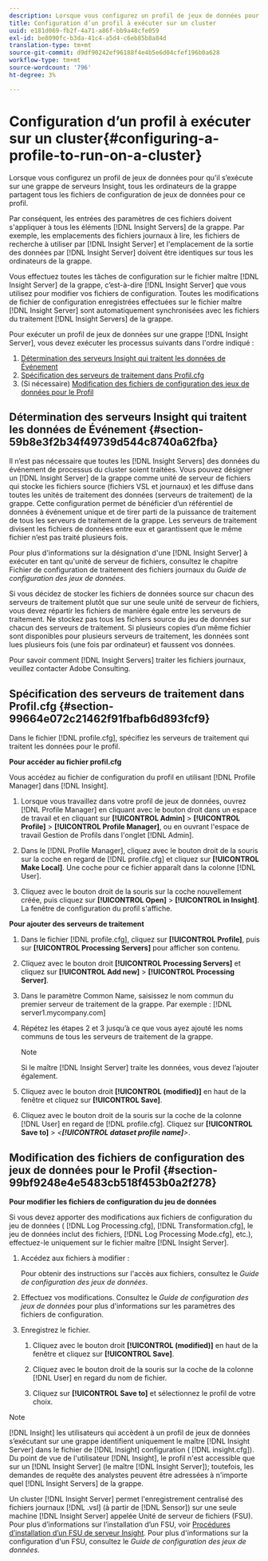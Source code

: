 ```yaml
---
description: Lorsque vous configurez un profil de jeux de données pour qu’il s’exécute sur une grappe de serveurs Insight, tous les ordinateurs de la grappe partagent tous les fichiers de configuration de jeux de données pour ce profil.
title: Configuration d’un profil à exécuter sur un cluster
uuid: e181d069-fb2f-4a71-a86f-bb9a48cfe059
exl-id: be8090fc-b3da-41c4-a5d4-c6eb85b8a84d
translation-type: tm+mt
source-git-commit: d9df90242ef96188f4e4b5e6d04cfef196b0a628
workflow-type: tm+mt
source-wordcount: '796'
ht-degree: 3%

---
```


# Configuration d’un profil à exécuter sur un cluster{#configuring-a-profile-to-run-on-a-cluster}

Lorsque vous configurez un profil de jeux de données pour qu’il s’exécute sur une grappe de serveurs Insight, tous les ordinateurs de la grappe partagent tous les fichiers de configuration de jeux de données pour ce profil.

Par conséquent, les entrées des paramètres de ces fichiers doivent s&#39;appliquer à tous les éléments [!DNL Insight Servers] de la grappe. Par exemple, les emplacements des fichiers journaux à lire, les fichiers de recherche à utiliser par [!DNL Insight Server] et l&#39;emplacement de la sortie des données par [!DNL Insight Server] doivent être identiques sur tous les ordinateurs de la grappe.

Vous effectuez toutes les tâches de configuration sur le fichier maître [!DNL Insight Server] de la grappe, c’est-à-dire [!DNL Insight Server] que vous utilisez pour modifier vos fichiers de configuration. Toutes les modifications de fichier de configuration enregistrées effectuées sur le fichier maître [!DNL Insight Server] sont automatiquement synchronisées avec les fichiers du traitement [!DNL Insight Servers] de la grappe.

Pour exécuter un profil de jeux de données sur une grappe [!DNL Insight Server], vous devez exécuter les processus suivants dans l&#39;ordre indiqué :

1. [Détermination des serveurs Insight qui traitent les données de Événement](../../../../../../home/c-inst-svr/c-install-ins-svr/c-ins-svr-clstrs/c-inst-ins-svr-clstr/c-inst-proc-clstr/c-config-prof-run-clstr.md#section-59b8e3f2b34f49739d544c8740a62fba)
1. [Spécification des serveurs de traitement dans Profil.cfg](../../../../../../home/c-inst-svr/c-install-ins-svr/c-ins-svr-clstrs/c-inst-ins-svr-clstr/c-inst-proc-clstr/c-config-prof-run-clstr.md#section-99664e072c21462f91fbafb6d893fcf9)
1. (Si nécessaire) [Modification des fichiers de configuration des jeux de données pour le Profil](../../../../../../home/c-inst-svr/c-install-ins-svr/c-ins-svr-clstrs/c-inst-ins-svr-clstr/c-inst-proc-clstr/c-config-prof-run-clstr.md#section-99bf9248e4e5483cb518f453b0a2f278)

## Détermination des serveurs Insight qui traitent les données de Événement {#section-59b8e3f2b34f49739d544c8740a62fba}

Il n’est pas nécessaire que toutes les [!DNL Insight Servers] des données du événement de processus du cluster soient traitées. Vous pouvez désigner un [!DNL Insight Server] de la grappe comme unité de serveur de fichiers qui stocke les fichiers source (fichiers VSL et journaux) et les diffuse dans toutes les unités de traitement des données (serveurs de traitement) de la grappe. Cette configuration permet de bénéficier d’un référentiel de données à événement unique et de tirer parti de la puissance de traitement de tous les serveurs de traitement de la grappe. Les serveurs de traitement divisent les fichiers de données entre eux et garantissent que le même fichier n’est pas traité plusieurs fois.

Pour plus d&#39;informations sur la désignation d&#39;une [!DNL Insight Server] à exécuter en tant qu&#39;unité de serveur de fichiers, consultez le chapitre Fichier de configuration de traitement des fichiers journaux du *Guide de configuration des jeux de données*.

Si vous décidez de stocker les fichiers de données source sur chacun des serveurs de traitement plutôt que sur une seule unité de serveur de fichiers, vous devez répartir les fichiers de manière égale entre les serveurs de traitement. Ne stockez pas tous les fichiers source du jeu de données sur chacun des serveurs de traitement. Si plusieurs copies d’un même fichier sont disponibles pour plusieurs serveurs de traitement, les données sont lues plusieurs fois (une fois par ordinateur) et faussent vos données.

Pour savoir comment [!DNL Insight Servers] traiter les fichiers journaux, veuillez contacter Adobe Consulting.

## Spécification des serveurs de traitement dans Profil.cfg {#section-99664e072c21462f91fbafb6d893fcf9}

Dans le fichier [!DNL profile.cfg], spécifiez les serveurs de traitement qui traitent les données pour le profil.

**Pour accéder au fichier profil.cfg**

Vous accédez au fichier de configuration du profil en utilisant [!DNL Profile Manager] dans [!DNL Insight].

1. Lorsque vous travaillez dans votre profil de jeux de données, ouvrez [!DNL Profile Manager] en cliquant avec le bouton droit dans un espace de travail et en cliquant sur **[!UICONTROL Admin]** > **[!UICONTROL Profile]** > **[!UICONTROL Profile Manager]**, ou en ouvrant l&#39;espace de travail Gestion de Profils dans l&#39;onglet [!DNL Admin].

1. Dans le [!DNL Profile Manager], cliquez avec le bouton droit de la souris sur la coche en regard de [!DNL profile.cfg] et cliquez sur **[!UICONTROL Make Local]**. Une coche pour ce fichier apparaît dans la colonne [!DNL User].

1. Cliquez avec le bouton droit de la souris sur la coche nouvellement créée, puis cliquez sur **[!UICONTROL Open]** > **[!UICONTROL in Insight]**. La fenêtre de configuration du profil s&#39;affiche.

**Pour ajouter des serveurs de traitement**

1. Dans le fichier [!DNL profile.cfg], cliquez sur **[!UICONTROL Profile]**, puis sur **[!UICONTROL Processing Servers]** pour afficher son contenu.

1. Cliquez avec le bouton droit **[!UICONTROL Processing Servers]** et cliquez sur **[!UICONTROL Add new]** > **[!UICONTROL Processing Server]**.

1. Dans le paramètre Common Name, saisissez le nom commun du premier serveur de traitement de la grappe. Par exemple : [!DNL server1.mycompany.com]
1. Répétez les étapes 2 et 3 jusqu’à ce que vous ayez ajouté les noms communs de tous les serveurs de traitement de la grappe.

   >[!NOTE]
   >
   >Si le maître [!DNL Insight Server] traite les données, vous devez l’ajouter également.

1. Cliquez avec le bouton droit **[!UICONTROL (modified)]** en haut de la fenêtre et cliquez sur **[!UICONTROL Save]**.

1. Cliquez avec le bouton droit de la souris sur la coche de la colonne [!DNL User] en regard de [!DNL profile.cfg]. Cliquez sur **[!UICONTROL Save to]** > *&lt;**[!UICONTROL dataset profile name]**>*.

## Modification des fichiers de configuration des jeux de données pour le Profil {#section-99bf9248e4e5483cb518f453b0a2f278}

**Pour modifier les fichiers de configuration du jeu de données**

Si vous devez apporter des modifications aux fichiers de configuration du jeu de données ( [!DNL Log Processing.cfg], [!DNL Transformation.cfg], le jeu de données inclut des fichiers, [!DNL Log Processing Mode.cfg], etc.), effectuez-le uniquement sur le fichier maître [!DNL Insight Server].

1. Accédez aux fichiers à modifier :

   Pour obtenir des instructions sur l&#39;accès aux fichiers, consultez le *Guide de configuration des jeux de données*.
1. Effectuez vos modifications. Consultez le *Guide de configuration des jeux de données* pour plus d&#39;informations sur les paramètres des fichiers de configuration.
1. Enregistrez le fichier.

   1. Cliquez avec le bouton droit **[!UICONTROL (modified)]** en haut de la fenêtre et cliquez sur **[!UICONTROL Save]**.

   1. Cliquez avec le bouton droit de la souris sur la coche de la colonne [!DNL User] en regard du nom de fichier.
   1. Cliquez sur **[!UICONTROL Save to]** et sélectionnez le profil de votre choix.

>[!NOTE]
>
>[!DNL Insight] les utilisateurs qui accèdent à un profil de jeux de données s’exécutant sur une grappe identifient uniquement le maître  [!DNL Insight Server] dans le fichier de  [!DNL Insight] configuration (  [!DNL insight.cfg]). Du point de vue de l&#39;utilisateur [!DNL Insight], le profil n&#39;est accessible que sur un [!DNL Insight Server] (le maître [!DNL Insight Server]); toutefois, les demandes de requête des analystes peuvent être adressées à n&#39;importe quel [!DNL Insight Servers] de la grappe.

Un cluster [!DNL Insight Server] permet l&#39;enregistrement centralisé des fichiers journaux [!DNL .vsl] (à partir de [!DNL Sensor]) sur une seule machine [!DNL Insight Server] appelée Unité de serveur de fichiers (FSU). Pour plus d’informations sur l’installation d’un FSU, voir [Procédures d’installation d’un FSU de serveur Insight](../../../../../../home/c-inst-svr/c-install-ins-svr/t-inst-proc-fsu.md#task-e4a4a791b6694119ba45b36f3e573016). Pour plus d&#39;informations sur la configuration d&#39;un FSU, consultez le *Guide de configuration des jeux de données*.
